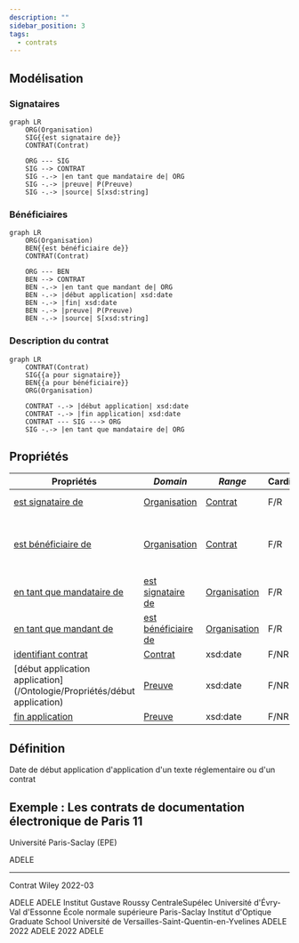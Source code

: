 ```yaml
---
description: ""
sidebar_position: 3
tags:
  - contrats
---
```


## Modélisation

### Signataires

```mermaid
graph LR
    ORG(Organisation)
    SIG{{est signataire de}}
    CONTRAT(Contrat)

    ORG --- SIG
    SIG --> CONTRAT
    SIG -.-> |en tant que mandataire de| ORG
    SIG -.-> |preuve| P(Preuve)
    SIG -.-> |source| S[xsd:string]
```

### Bénéficiaires

```mermaid
graph LR
    ORG(Organisation)
    BEN{{est bénéficiaire de}}
    CONTRAT(Contrat)
    
    ORG --- BEN
    BEN --> CONTRAT
    BEN -.-> |en tant que mandant de| ORG
    BEN -.-> |début application| xsd:date
    BEN -.-> |fin| xsd:date
    BEN -.-> |preuve| P(Preuve)
    BEN -.-> |source| S[xsd:string]
```

### Description du contrat

```mermaid
graph LR
    CONTRAT(Contrat)
    SIG{{a pour signataire}}
    BEN{{a pour bénéficiaire}}
    ORG(Organisation)
  
    CONTRAT -.-> |début application| xsd:date
    CONTRAT -.-> |fin application| xsd:date
    CONTRAT --- SIG ---> ORG
    SIG -.-> |en tant que mandataire de| ORG
```

## Propriétés

| **Propriétés**                                                                                  | ***Domain***                                                                                        | ***Range***                                                | **Cardinalité** | **Qualificatifs**                                                                                                                                                                                                                                                                                       |
| ----------------------------------------------------------------------------------------------- | --------------------------------------------------------------------------------------------------- | ---------------------------------------------------------- | --------------- | ------------------------------------------------------------------------------------------------------------------------------------------------------------------------------------------------------------------------------------------------------------------------------------------------------- |
| [est signataire de](/Ontologie/Propriétés/est%20signataire%20de)                     | [Organisation](/Ontologie/Classes/Organisation)                                          | [Contrat](/Ontologie/Classes/Contrat)           | F/R             | [`en tant que mandataire de`](/Ontologie/Propriétés/en%20tant%20que%20mandataire%20de), [`preuve`](/Ontologie/Propriétés/preuve), [`source`](/Ontologie/Propriétés/source)                                                                                             |
| [est bénéficiaire de](/Ontologie/Popriétés/est%20bénéficiaire%20de)                  | [Organisation](/Ontologie/Classes/Organisation)                                          | [Contrat](/Ontologie/Classes/Contrat)           | F/R             | [`en tant que mandant de`](/Ontologie/Propriétés/en%20tant%20que%20mandant%20de), [`preuve`](/Ontologie/Propriétés/preuve), [`source`](/Ontologie/Propriétés/source), [`début application`](/Ontologie/Propriétés/début application), [`fin`](/Ontologie/Propriétés/fin) |
| [en tant que mandataire de](/Ontologie/Propriétés/en%20tant%20que%20mandataire%20de) | [est signataire de](/Ontologie/Propriétés/est%20signataire%20de)                         | [Organisation](/Ontologie/Classes/Organisation) | F/R             |                                                                                                                                                                                                                                                                                                         |
| [en tant que mandant de](/Ontologie/Propriétés/en%20tant%20que%20mandant%20de)       | [est bénéficiaire de](/Ontologie/Propri%C3%A9t%C3%A9s/est%20b%C3%A9n%C3%A9ficiaire%20de) | [Organisation](/Ontologie/Classes/Organisation) | F/R             |                                                                                                                                                                                                                                                                                                         |
| [identifiant contrat](/Ontologie/Propriétés/identifiant%20contrat)                   | [Contrat](/Ontologie/Classes/Contrat)                                                    | xsd:date                                                   | F/NR            |                                                                                                                                                                                                                                                                                                         |
| [début application application](/Ontologie/Propriétés/début application)                       | [Preuve](/Ontologie/Classes/Preuve)                                                      | xsd:date                                                   | F/NR            |                                                                                                                                                                                                                                                                                                         |
| [fin application](/Ontologie/Propriétés/fin%20application)                           | [Preuve](/Ontologie/Classes/Preuve)                                                      | xsd:date                                                   | F/NR            |                                                                                                                                                                                                                                                                                                         |

## Définition

Date de début application d'application d'un texte réglementaire ou d'un contrat

## Exemple : Les contrats de documentation électronique de Paris 11

Université Paris-Saclay (EPE)

<Claim property="est signataire de">
    <Statement value="Contrat Wiley 2022-03">
        <References>
            <Reference>
                <ReferenceElement property="source">ADELE</ReferenceElement>
            </Reference>
        </References>
    </Statement>
</Claim>

---

Contrat Wiley 2022-03

<Claim property="instance de">
    <Statement value="Contrat">
        <References>
            <Reference>
                <ReferenceElement property="source">ADELE</ReferenceElement>
            </Reference>
        </References>
    </Statement>
</Claim>

<Claim property="début application">
    <Statement value="2022">
        <References>
            <Reference>
                <ReferenceElement property="source">ADELE</ReferenceElement>
            </Reference>
        </References>
    </Statement>
</Claim>

<Claim property="a pour signataire">
    <Statement value="Université Paris-Saclay (EPE) ">
        <Qualifier property="en tant que mandataire de">Institut Gustave Roussy</Qualifier>
        <Qualifier property="en tant que mandataire de">CentraleSupélec</Qualifier>
        <Qualifier property="en tant que mandataire de">Université d'Évry-Val d'Essonne</Qualifier>
        <Qualifier property="en tant que mandataire de">École normale supérieure Paris-Saclay</Qualifier>
        <Qualifier property="en tant que mandataire de">Institut d'Optique Graduate School</Qualifier>
        <Qualifier property="en tant que mandataire de">Université de Versailles-Saint-Quentin-en-Yvelines</Qualifier>
        <References>
            <Reference>
                <ReferenceElement property="source">ADELE</ReferenceElement>
            </Reference>
        </References>
    </Statement>
</Claim>

<Claim property="a pour bénéficiaire">
    <Statement value="Université Paris-Saclay (EPE)">
      <Qualifier property="début application">2022</Qualifier>
        <References>
            <Reference>
                <ReferenceElement property="source">ADELE</ReferenceElement>
            </Reference>
        </References>
    </Statement>
    <Statement value="Institut Gustave Roussy">
      <Qualifier property="début application">2022</Qualifier>
        <References>
            <Reference>
                <ReferenceElement property="source">ADELE</ReferenceElement>
            </Reference>
        </References>
    </Statement>
    <Statement value="...">
    </Statement>
</Claim>
